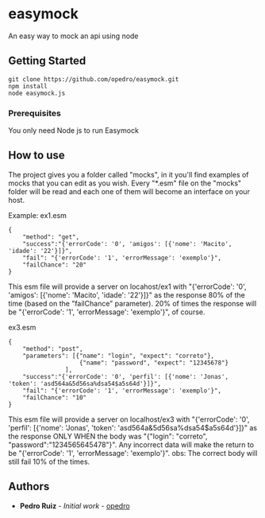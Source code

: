 # easymock

An easy way to mock an api using node 

## Getting Started


```
git clone https://github.com/opedro/easymock.git
npm install
node easymock.js
```

### Prerequisites

You only need Node js to run Easymock


## How to use

The project gives you a folder called "mocks", in it you'll find examples of mocks that you can edit as you wish.
Every "*.esm" file on the "mocks" folder will be read and each one of them will become an interface on your host.

Example:
ex1.esm
```
{
    "method": "get",
    "success":"{'errorCode': '0', 'amigos': [{'nome': 'Macito', 'idade': '22'}]}",
    "fail": "{'errorCode': '1', 'errorMessage': 'exemplo'}",
    "failChance": "20"
}
```
This esm file will provide a server on locahost/ex1 with "{'errorCode': '0', 'amigos': [{'nome': 'Macito', 'idade': '22'}]}" as the response 80% of the time (based on the "failChance" parameter). 
20% of times the response will be "{'errorCode': '1', 'errorMessage': 'exemplo'}", of course.

ex3.esm
```
{
    "method": "post",
    "parameters": [{"name": "login", "expect": "correto"},
                    {"name": "password", "expect": "12345678"}
                ],
    "success":"{'errorCode': '0', 'perfil': [{'nome': 'Jonas', 'token': 'asd564a&5d56sa%dsa54$a5s64d'}]}",
    "fail": "{'errorCode': '1', 'errorMessage': 'exemplo'}",
    "failChance": "10"
}
```
This esm file will provide a server on localhost/ex3 with "{'errorCode': '0', 'perfil': [{'nome': 'Jonas', 'token': 'asd564a&5d56sa%dsa54$a5s64d'}]}" as the response ONLY WHEN the body was "{"login": "correto", "password":"1234565645478"}".
Any incorrect data will make the return to be "{'errorCode': '1', 'errorMessage': 'exemplo'}".
obs: The correct body will still fail 10% of the times.

## Authors

* **Pedro Ruiz** - *Initial work* - [opedro](https://github.com/opedro)
